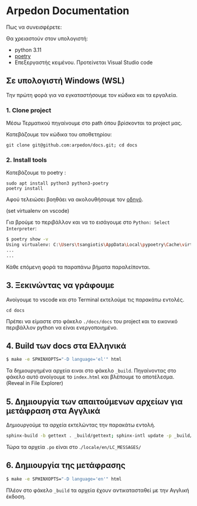 # Arpedon Documentation

Πως να συνεισφέρετε:

Θα χρειαστούν στον υπολογιστή:

- python 3.11
- [poetry](https://python-poetry.org/docs/)
- Επεξεργαστής κειμένου. Προτείνεται Visual Studio code

## Σε υπολογιστή Windows (WSL)

Την πρώτη φορά για να εγκαταστήσουμε τον κώδικα και τα εργαλεία.

### 1. Clone project

Μέσω Τερματικού πηγαίνουμε στο path όπου βρίσκονται τα project μας.

Κατεβάζουμε τον κώδικα του αποθετηρίου:

```
git clone git@github.com:arpedon/docs.git; cd docs
```

### 2. Install tools

Κατεβάζουμε το poetry :

```
sudo apt install python3 python3-poetry
poetry install
```
Αφού τελειώσει βοηθάει να ακολουθήσουμε τον [οδηγό](https://code.visualstudio.com/docs/python/environments).

(set virtualenv on vscode)

Για βρούμε το περιβάλλον και να το εισάγουμε στο `Python: Select Interpreter`:

```bash
$ poetry show -v
Using virtualenv: C:\Users\tsangiotis\AppData\Local\pypoetry\Cache\virtualenvs\arpedon-docs-ih6q2V8l-py3.8
...
...
```

Κάθε επόμενη φορά τα παραπάνω βήματα παραλείπονται.


## 3. Ξεκινώντας να γράφουμε

Ανοίγουμε το vscode και στο Terminal εκτελούμε τις παρακάτω εντολές.

```
cd docs
```

Πρέπει να είμαστε στο φάκελο `./docs/docs` του project και το εικονικό περιβάλλον python να είναι ενεργοποιημένο.

## 4. Build των docs στα Ελληνικά

```bash
$ make -e SPHINXOPTS="-D language='el'" html
```

Τα δημιουργημένα αρχεία ειναι στο φάκελο `_build`. Πηγαίνοντας στο φάκελο αυτό ανοίγουμε το `index.html` και βλέπουμε το αποτέλεσμα. (Reveal in File Explorer)

## 5. Δημιουργία των απαιτούμενων αρχείων για μετάφραση στα Αγγλικά

Δημιουργούμε τα αρχεία εκτελώντας την παρακάτω εντολή.

```bash
sphinx-build -b gettext . _build/gettext; sphinx-intl update -p _build/gettext -l en
```

Τώρα τα αρχεία `.po` είναι στο .`/locale/en/LC_MESSAGES/`

## 6. Δημιουργία της μετάφρασης

```bash
$ make -e SPHINXOPTS="-D language='en'" html
```

Πλέον στο φάκελο `_build` τα αρχεία έχουν αντικατασταθεί με την Αγγλική έκδοση.
